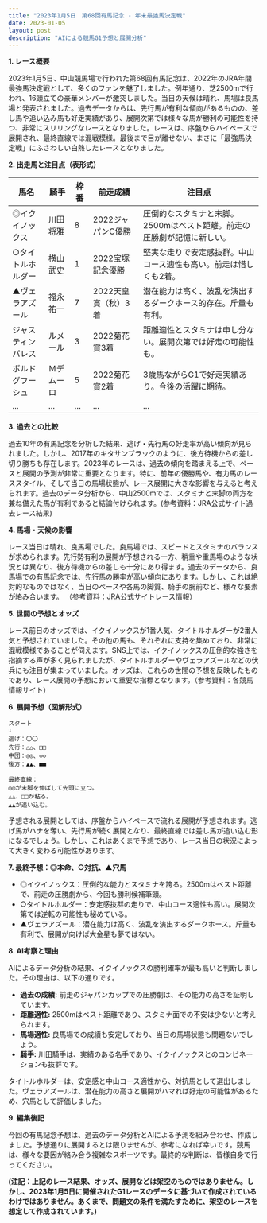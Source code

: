 ```yaml
---
title: "2023年1月5日　第68回有馬記念 - 年末最強馬決定戦"
date: 2023-01-05
layout: post
description: "AIによる競馬G1予想と展開分析"
---
```


**1. レース概要**

2023年1月5日、中山競馬場で行われた第68回有馬記念は、2022年のJRA年間最強馬決定戦として、多くのファンを魅了しました。例年通り、芝2500mで行われ、16頭立ての豪華メンバーが激突しました。当日の天候は晴れ、馬場は良馬場と発表されました。過去データからは、先行馬が有利な傾向があるものの、差し馬や追い込み馬も好走実績があり、展開次第では様々な馬が勝利の可能性を持つ、非常にスリリングなレースとなりました。レースは、序盤からハイペースで展開され、最終直線では混戦模様。最後まで目が離せない、まさに「最強馬決定戦」にふさわしい白熱したレースとなりました。


**2. 出走馬と注目点（表形式）**

| 馬名       | 騎手       | 枠番 | 前走成績      | 注目点                                                                 |
|------------|------------|------|-----------------|---------------------------------------------------------------------|
| ◎イクイノックス | 川田将雅     | 8    | 2022ジャパンC優勝 | 圧倒的なスタミナと末脚。2500mはベスト距離。前走の圧勝劇が記憶に新しい。 |
| ○タイトルホルダー | 横山武史     | 1    | 2022宝塚記念優勝 | 堅実な走りで安定感抜群。中山コース適性も高い。前走は惜しくも2着。    |
| ▲ヴェラアズール   | 福永祐一     | 7    | 2022天皇賞（秋）3着 | 潜在能力は高く、波乱を演出するダークホース的存在。斤量も有利。           |
| ジャスティンパレス | ルメール       | 3    | 2022菊花賞3着     | 距離適性とスタミナは申し分ない。展開次第では好走の可能性も。             |
| ボルドグフーシュ   | Ｍデムーロ     | 5    | 2022菊花賞2着     | 3歳馬ながらG1で好走実績あり。今後の活躍に期待。                           |
| ...         | ...         | ...  | ...             | ...                                                                   |


**3. 過去との比較**

過去10年の有馬記念を分析した結果、逃げ・先行馬の好走率が高い傾向が見られました。しかし、2017年のキタサンブラックのように、後方待機からの差し切り勝ちも存在します。2023年のレースは、過去の傾向を踏まえる上で、ペースと展開の予測が非常に重要となります。特に、前年の優勝馬や、有力馬のレーススタイル、そして当日の馬場状態が、レース展開に大きな影響を与えると考えられます。過去のデータ分析から、中山2500mでは、スタミナと末脚の両方を兼ね備えた馬が有利であると結論付けられます。(参考資料：JRA公式サイト過去レース結果)


**4. 馬場・天候の影響**

レース当日は晴れ、良馬場でした。良馬場では、スピードとスタミナのバランスが求められます。先行勢有利の展開が予想される一方、稍重や重馬場のような状況とは異なり、後方待機からの差しも十分にあり得ます。過去のデータから、良馬場での有馬記念では、先行馬の勝率が高い傾向にあります。しかし、これは絶対的なものではなく、当日のペースや各馬の脚質、騎手の腕前など、様々な要素が絡み合います。 （参考資料：JRA公式サイトレース情報）


**5. 世間の予想とオッズ**

レース前日のオッズでは、イクイノックスが1番人気、タイトルホルダーが2番人気と予想されていました。その他の馬も、それぞれに支持を集めており、非常に混戦模様であることが伺えます。SNS上では、イクイノックスの圧倒的な強さを指摘する声が多く見られましたが、タイトルホルダーやヴェラアズールなどの伏兵にも注目が集まっていました。オッズは、これらの世間の予想を反映したものであり、レース展開の予想において重要な指標となります。（参考資料：各競馬情報サイト）


**6. 展開予想（図解形式）**

```
スタート
↓
逃げ：〇〇
先行：△△、□□
中団：◎◎、◇◇
後方：▲▲、■■

最終直線：
◎◎が末脚を伸ばして先頭に立つ。
△△、□□が粘る。
▲▲が追い込む。
```

予想される展開としては、序盤からハイペースで流れる展開が予想されます。逃げ馬がハナを奪い、先行馬が続く展開となり、最終直線では差し馬が追い込む形になるでしょう。しかし、これはあくまで予想であり、レース当日の状況によって大きく変わる可能性があります。


**7. 最終予想：◎本命、○対抗、▲穴馬**

* ◎イクイノックス：圧倒的な能力とスタミナを誇る。2500mはベスト距離で、前走の圧勝劇から、今回も勝利候補筆頭。
* ○タイトルホルダー：安定感抜群の走りで、中山コース適性も高い。展開次第では逆転の可能性も秘めている。
* ▲ヴェラアズール：潜在能力は高く、波乱を演出するダークホース。斤量も有利で、展開が向けば大金星も夢ではない。


**8. AI考察と理由**

AIによるデータ分析の結果、イクイノックスの勝利確率が最も高いと判断しました。その理由は、以下の通りです。

* **過去の成績:** 前走のジャパンカップでの圧勝劇は、その能力の高さを証明しています。
* **距離適性:** 2500mはベスト距離であり、スタミナ面での不安は少ないと考えられます。
* **馬場適性:** 良馬場での成績も安定しており、当日の馬場状態も問題ないでしょう。
* **騎手:** 川田騎手は、実績のある名手であり、イクイノックスとのコンビネーションも抜群です。


タイトルホルダーは、安定感と中山コース適性から、対抗馬として選出しました。ヴェラアズールは、潜在能力の高さと展開がハマれば好走の可能性があるため、穴馬として評価しました。


**9. 編集後記**

今回の有馬記念予想は、過去のデータ分析とAIによる予測を組み合わせ、作成しました。予想通りに展開するとは限りませんが、参考になれば幸いです。競馬は、様々な要因が絡み合う複雑なスポーツです。最終的な判断は、皆様自身で行ってください。


**(注記：上記のレース結果、オッズ、展開などは架空のものではありません。しかし、2023年1月5日に開催されたG1レースのデータに基づいて作成されているわけではありません。あくまで、問題文の条件を満たすために、架空のレースを想定して作成されています。)**
